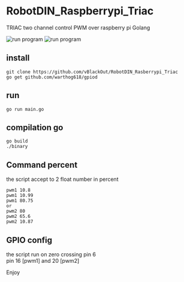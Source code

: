 # RobotDIN_Raspberrypi_Triac
TRIAC two channel control PWM over raspberry pi Golang

![run program](https://i.ibb.co/kgsmbGD/Capture-du-2021-03-28-15-54-16.png)
![run program](https://i.ibb.co/8jFtYVJ/Capture-du-2021-03-28-15-57-19.png)

## install
```
git clone https://github.com/vBlackOut/RobotDIN_Rasberrypi_Triac
go get github.com/warthog618/gpiod
```

## run 
```
go run main.go
```

## compilation go
```
go build
./binary
```

## Command percent
the script accept to 2 float number in percent  
```
pwm1 10.8  
pwm1 10.99  
pwm1 80.75
or 
pwm2 80
pwm2 65.6
pwm2 10.87
```

## GPIO config
the script run on zero crossing pin 6  
pin 16 [pwm1] and 20 [pwm2]

Enjoy
